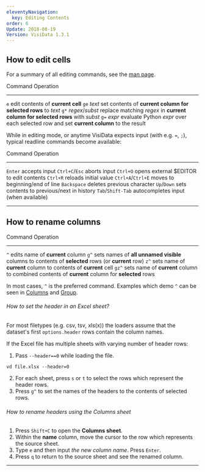 ```yaml
---
eleventyNavigation:
  key: Editing Contents
order: 6
Update: 2018-08-19
Version: VisiData 1.3.1
---
```




## How to edit cells

For a summary of all editing commands, see the [man page](/man#edit).

Command                    Operation
--------                   ----------
 `e`                       edit contents of **current cell**
`ge` *text*                set contents of **current column for selected rows** to *text*
`g*` *regex*/*subst*       replace matching *regex* in **current column for selected rows** with *subst*
`g=` *expr*                evaluate Python *expr* over each selected row and set **current column** to the result

While in editing mode, or anytime VisiData expects input (with e.g. `=`, `;`), typical readline commands become available:

Command             Operation
--------            ----------
`Enter`             accepts input
`Ctrl+C`/`Esc`      aborts input
`Ctrl+O`            opens external $EDITOR to edit contents
`Ctrl+R`            reloads initial value
`Ctrl+A`/`Ctrl+E`   moves to beginning/end of line
`Backspace`         deletes previous character
`Up`/`Down`         sets contents to previous/next in history
`Tab`/`Shift-Tab`   autocompletes input (when available)

---

## How to rename columns

Command     Operation
--------    ----------
  `^`       edits name of **current** column
 `g^`       sets names of **all unnamed visible** columns to contents of **selected** rows (or **current** row)
 `z^`       sets name of **current** column to contents of **current** cell
`gz^`       sets name of **current** column to combined contents of **current** column for **selected** rows

In most cases, `^` is the preferred command. Examples which demo `^` can be seen in [Columns](/docs/columns#derived) and [Group](/docs/group#frequency).

###### How to set the header in an Excel sheet?

For most filetypes (e.g. csv, tsv, xls(x)) the loaders assume that the dataset's first `options.header` rows contain the column names.

If the Excel file has multiple sheets with varying number of header rows:

1. Pass `--header==0` while loading the file.

~~~
vd file.xlsx --header=0
~~~

2. For each sheet, press `s` or `t` to select the rows which represent the header rows.
3. Press `g^` to set the names of the headers to the contents of selected rows.

###### How to rename headers using the Columns sheet

1. Press `Shift+C` to open the **Columns sheet**.
2. Within the **name** column, move the cursor to the row which represents the source sheet.
3. Type `e` and then input *the new column name*. Press `Enter`.
4. Press `q` to return to the source sheet and see the renamed column.

---
